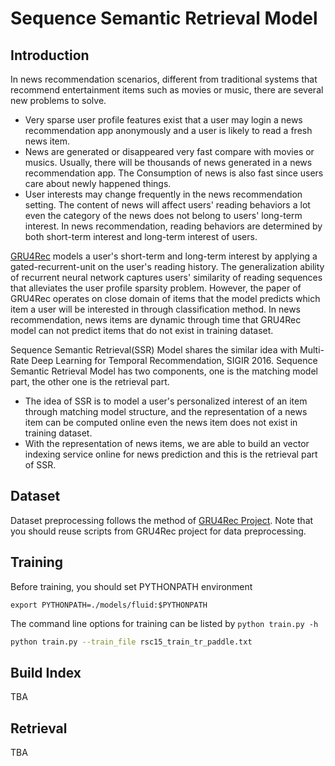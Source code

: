 # Sequence Semantic Retrieval Model

## Introduction
In news recommendation scenarios, different from traditional systems that recommend entertainment items such as movies or music, there are several new problems to solve.
- Very sparse user profile features exist that a user may login a news recommendation app anonymously and a user is likely to read a fresh news item.
- News are generated or disappeared very fast compare with movies or musics. Usually, there will be thousands of news generated in a news recommendation app. The Consumption of news is also fast since users care about newly happened things. 
- User interests may change frequently in the news recommendation setting. The content of news will affect users' reading behaviors a lot even the category of the news does not belong to users' long-term interest. In news recommendation, reading behaviors are determined by both short-term interest and long-term interest of users.

[GRU4Rec](https://github.com/PaddlePaddle/models/tree/develop/fluid/PaddleRec/gru4rec) models a user's short-term and long-term interest by applying a gated-recurrent-unit on the user's reading history. The generalization ability of recurrent neural network captures users' similarity of reading sequences that alleviates the user profile sparsity problem. However, the paper of GRU4Rec operates on close domain of items that the model predicts which item a user will be interested in through classification method. In news recommendation, news items are dynamic through time that GRU4Rec model can not predict items that do not exist in training dataset.

Sequence Semantic Retrieval(SSR) Model shares the similar idea with Multi-Rate Deep Learning for Temporal Recommendation, SIGIR 2016. Sequence Semantic Retrieval Model has two components, one is the matching model part, the other one is the retrieval part.
- The idea of SSR is to model a user's personalized interest of an item through matching model structure, and the representation of a news item can be computed online even the news item does not exist in training dataset. 
- With the representation of news items, we are able to build an vector indexing service online for news prediction and this is the retrieval part of SSR.

## Dataset
Dataset preprocessing follows the method of [GRU4Rec Project](https://github.com/PaddlePaddle/models/tree/develop/fluid/PaddleRec/gru4rec). Note that you should reuse scripts from GRU4Rec project for data preprocessing.

## Training
Before training, you should set PYTHONPATH environment
```
export PYTHONPATH=./models/fluid:$PYTHONPATH
```

The command line options for training can be listed by `python train.py -h`
``` bash
python train.py --train_file rsc15_train_tr_paddle.txt
```

## Build Index
TBA

## Retrieval
TBA
